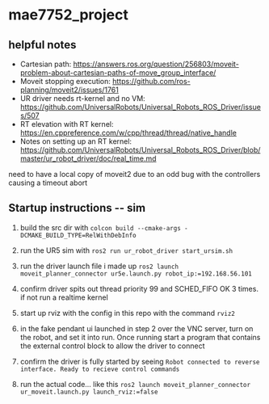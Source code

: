 # mae7752_project

## helpful notes

* Cartesian path: 
    https://answers.ros.org/question/256803/moveit-problem-about-cartesian-paths-of-move_group_interface/
* Moveit stopping execution: 
    https://github.com/ros-planning/moveit2/issues/1761
* UR driver needs rt-kernel and no VM: 
    https://github.com/UniversalRobots/Universal_Robots_ROS_Driver/issues/507
* RT elevation with RT kernel:
    https://en.cppreference.com/w/cpp/thread/thread/native_handle
* Notes on setting up an RT kernel: 
    https://github.com/UniversalRobots/Universal_Robots_ROS_Driver/blob/master/ur_robot_driver/doc/real_time.md



need to have a local copy of moveit2 due to an odd bug with the controllers causing a timeout abort

## Startup instructions -- sim

1. build the src dir with `colcon build --cmake-args -DCMAKE_BUILD_TYPE=RelWithDebInfo`

2. run the UR5 sim with `ros2 run ur_robot_driver start_ursim.sh`

3. run the driver launch file i made up `ros2 launch moveit_planner_connector ur5e.launch.py robot_ip:=192.168.56.101`

4. confirm driver spits out thread priority 99 and SCHED_FIFO OK 3 times. if not run a realtime kernel

5. start up rviz with the config in this repo with the command `rviz2`

6. in the fake pendant ui launched in step 2 over the VNC server, turn on the robot, and set it into run. Once running start a program that contains the external control block to allow the driver to connect

7. confirm the driver is fully started by seeing `Robot connected to reverse interface. Ready to recieve control commands`

8. run the actual code... like this `ros2 launch moveit_planner_connector ur_moveit.launch.py launch_rviz:=false`
